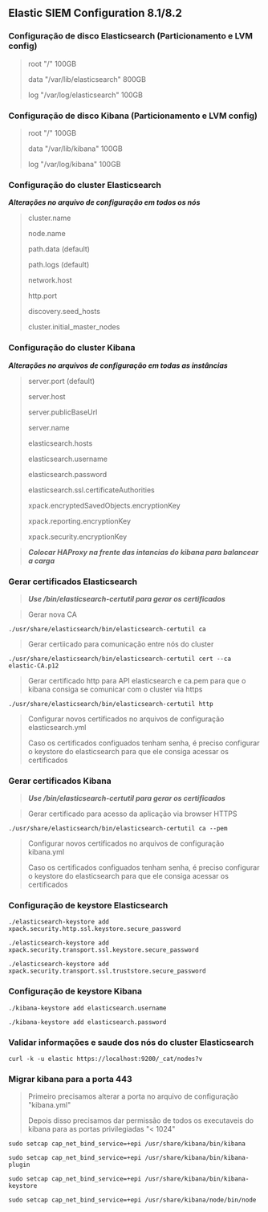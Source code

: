 ## Elastic SIEM Configuration 8.1/8.2

### Configuração de disco Elasticsearch (Particionamento e LVM config)

>root  "/" 100GB 
>
>data  "/var/lib/elasticsearch" 800GB
>
>log   "/var/log/elasticsearch" 100GB


### Configuração de disco Kibana (Particionamento e LVM config)

>root  "/" 100GB
>
>data  "/var/lib/kibana" 100GB
>
>log   "/var/log/kibana" 100GB
    
### Configuração do cluster Elasticsearch

***Alterações no arquivo de configuração em todos os nós***

>cluster.name
>
>node.name
>
>path.data (default)
>
>path.logs (default)
>
>network.host
>
>http.port
>
>discovery.seed_hosts
>
>cluster.initial_master_nodes

### Configuração do cluster Kibana

***Alterações no arquivos de configuração em todas as instâncias***

>server.port (default)
>
>server.host
>
>server.publicBaseUrl
>
>server.name
>
>elasticsearch.hosts
>
>elasticsearch.username
>
>elasticsearch.password
>
>elasticsearch.ssl.certificateAuthorities
>
>xpack.encryptedSavedObjects.encryptionKey
>
>xpack.reporting.encryptionKey
>
>xpack.security.encryptionKey

>***Colocar HAProxy na frente das intancias do kibana para balancear a carga***
  
### Gerar certificados Elasticsearch
>***Use /bin/elasticsearch-certutil para gerar os certificados***

>Gerar nova CA

``
./usr/share/elasticsearch/bin/elasticsearch-certutil ca
``

>Gerar certiicado para comunicação entre nós do cluster 

``
./usr/share/elasticsearch/bin/elasticsearch-certutil cert --ca elastic-CA.p12
``

>Gerar certificado http para API elasticsearch e ca.pem para que o kibana consiga se comunicar com o cluster via https

``
./usr/share/elasticsearch/bin/elasticsearch-certutil http
``

>Configurar novos certificados no arquivos de configuração elasticsearch.yml
>
>Caso os certificados configuados tenham senha, é preciso configurar o keystore do elasticsearch para que ele consiga acessar os certificados

### Gerar certificados Kibana
>***Use /bin/elasticsearch-certutil para gerar os certificados***

>Gerar certificado para acesso da aplicação via browser HTTPS

``
./usr/share/elasticsearch/bin/elasticsearch-certutil ca --pem 
``

>Configurar novos certificados no arquivos de configuração kibana.yml
>
>Caso os certificados configuados tenham senha, é preciso configurar o keystore do elasticsearch para que ele consiga acessar os certificados

### Configuração de keystore Elasticsearch

``
./elasticsearch-keystore add xpack.security.http.ssl.keystore.secure_password
``
>
``
./elasticsearch-keystore add xpack.security.transport.ssl.keystore.secure_password
``
>
``
./elasticsearch-keystore add xpack.security.transport.ssl.truststore.secure_password
``

### Configuração de keystore Kibana
``
./kibana-keystore add elasticsearch.username
``
>
``
./kibana-keystore add elasticsearch.password
``

### Validar informações e saude dos nós do cluster Elasticsearch
``
curl -k -u elastic https://localhost:9200/_cat/nodes?v
``

### Migrar kibana para a porta 443

>Primeiro precisamos alterar a porta no arquivo de configuração "kibana.yml"
>
>Depois disso precisamos dar permissão de todos os executaveis do kibana para as portas privilegiadas "< 1024"

``
sudo setcap cap_net_bind_service=+epi /usr/share/kibana/bin/kibana
``
>
``
sudo setcap cap_net_bind_service=+epi /usr/share/kibana/bin/kibana-plugin
``
>
``
sudo setcap cap_net_bind_service=+epi /usr/share/kibana/bin/kibana-keystore
``
>
``
sudo setcap cap_net_bind_service=+epi /usr/share/kibana/node/bin/node
``
